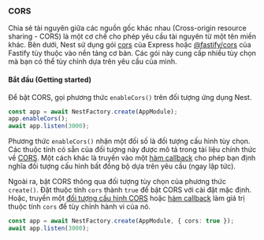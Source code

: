 ### CORS

Chia sẻ tài nguyên giữa các nguồn gốc khác nhau (Cross-origin resource sharing - CORS) là một cơ chế cho phép yêu cầu tài nguyên từ một tên miền khác. Bên dưới, Nest sử dụng gói [cors](https://github.com/expressjs/cors) của Express hoặc [@fastify/cors](https://github.com/fastify/fastify-cors) của Fastify tùy thuộc vào nền tảng cơ bản. Các gói này cung cấp nhiều tùy chọn mà bạn có thể tùy chỉnh dựa trên yêu cầu của mình.

#### Bắt đầu (Getting started)

Để bật CORS, gọi phương thức `enableCors()` trên đối tượng ứng dụng Nest.

```typescript
const app = await NestFactory.create(AppModule);
app.enableCors();
await app.listen(3000);
```

Phương thức `enableCors()` nhận một đối số là đối tượng cấu hình tùy chọn. Các thuộc tính có sẵn của đối tượng này được mô tả trong tài liệu chính thức về [CORS](https://github.com/expressjs/cors#configuration-options). Một cách khác là truyền vào một [hàm callback](https://github.com/expressjs/cors#configuring-cors-asynchronously) cho phép bạn định nghĩa đối tượng cấu hình bất đồng bộ dựa trên yêu cầu (ngay lập tức).

Ngoài ra, bật CORS thông qua đối tượng tùy chọn của phương thức `create()`. Đặt thuộc tính `cors` thành `true` để bật CORS với cài đặt mặc định.
Hoặc, truyền một [đối tượng cấu hình CORS](https://github.com/expressjs/cors#configuration-options) hoặc [hàm callback](https://github.com/expressjs/cors#configuring-cors-asynchronously) làm giá trị thuộc tính `cors` để tùy chỉnh hành vi của nó.

```typescript
const app = await NestFactory.create(AppModule, { cors: true });
await app.listen(3000);
```
